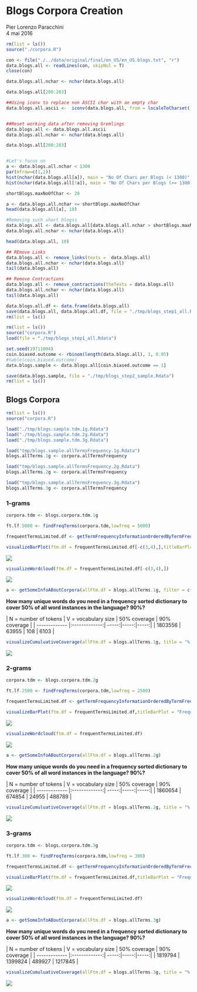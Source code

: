 # Blogs Corpora Creation
Pier Lorenzo Paracchini  
4 mai 2016  




```r
rm(list = ls())
source("./corpora.R")

con <- file("./../data/original/final/en_US/en_US.blogs.txt", "r") 
data.blogs.all <- readLines(con, skipNul = T)
close(con)

data.blogs.all.nchar <- nchar(data.blogs.all)

data.blogs.all[200:203]

##Using iconv to replace non ASCII char with an empty char
data.blogs.all.ascii <-  iconv(data.blogs.all, from = localeToCharset(), to = "ASCII", "")


##Reset working data after removing Gremlings
data.blogs.all <- data.blogs.all.ascii
data.blogs.all.nchar <- nchar(data.blogs.all)

data.blogs.all[200:203]


#Let's focus on 
a <- data.blogs.all.nchar < 1300
par(mfrow=c(1,2))
hist(nchar(data.blogs.all[a]), main = "No Of Chars per Blogs (< 1300)", xlab = "no of characters")
hist(nchar(data.blogs.all[!a]), main = "No Of Chars per Blogs (>= 1300)", breaks = 10000, xlab = "no of characters")

shortBlogs.maxNoOfChar <- 20

a <- data.blogs.all.nchar <= shortBlogs.maxNoOfChar
head(data.blogs.all[a], 10)

#Removing such short blogss
data.blogs.all <- data.blogs.all[data.blogs.all.nchar > shortBlogs.maxNoOfChar]
data.blogs.all.nchar <- nchar(data.blogs.all)

head(data.blogs.all, 10)

## REmove Links
data.blogs.all <- remove_links(texts =  data.blogs.all)
data.blogs.all.nchar <- nchar(data.blogs.all)
tail(data.blogs.all)

## Remove Contractions
data.blogs.all <- remove_contractions(theTexts = data.blogs.all)
data.blogs.all.nchar <- nchar(data.blogs.all)
tail(data.blogs.all)

data.blogs.all.df <- data.frame(data.blogs.all)
save(data.blogs.all, data.blogs.all.df, file = "./tmp/blogs_step1_all.Rdata")
rm(list = ls())
```


```r
rm(list = ls())
source("corpora.R")
load(file = "./tmp/blogs_step1_all.Rdata")

set.seed(19711004)
coin.biased.outcome <- rbinom(length(data.blogs.all), 1, 0.05)
#table(coin.biased.outcome)
data.blogs.sample <- data.blogs.all[coin.biased.outcome == 1]

save(data.blogs.sample, file = "./tmp/blogs_step2_sample.Rdata")
rm(list = ls())
```





## Blogs Corpora


```r
rm(list = ls())
source("corpora.R")

load("./tmp/blogs.sample.tdm.1g.Rdata")
load("./tmp/blogs.sample.tdm.2g.Rdata")
load("./tmp/blogs.sample.tdm.3g.Rdata")

load("tmp/blogs.sample.allTermsFrequency.1g.Rdata")
blogs.allTerms.1g <- corpora.allTermsFrequency

load("tmp/blogs.sample.allTermsFrequency.2g.Rdata")
blogs.allTerms.2g <- corpora.allTermsFrequency

load("tmp/blogs.sample.allTermsFrequency.3g.Rdata")
blogs.allTerms.3g <- corpora.allTermsFrequency
```

### 1-grams


```r
corpora.tdm <- blogs.corpora.tdm.1g

ft.lf.5000 <- findFreqTerms(corpora.tdm,lowfreq = 5000)

frequentTermsLimited.df <- getTermFrequencyInformationOrderedByTermFrequency(corpora.tdm, 5000)

visualizeBarPlot(ftm.df = frequentTermsLimited.df[-c(3,4),],titleBarPlot = "Frequent 1-grams")
```

![](02_01_BlogsCorporaSample_1_files/figure-html/visualizeBlogsData_1g-1.png)<!-- -->

```r
visualizeWordcloud(ftm.df = frequentTermsLimited.df[-c(3,4),])
```

![](02_01_BlogsCorporaSample_1_files/figure-html/visualizeBlogsData_1g-2.png)<!-- -->

```r
a <- getSomeInfoABoutCorpora(allFtm.df = blogs.allTerms.1g, filter = c(3,4))
```

__How many unique words do you need in a frequency sorted dictionary to cover 50% of all word instances in the language? 90%?__

| N = number of tokens | V = vocabulary size | 50% coverage | 90% coverage |
| ------------- |:-------------:| -----:|-----:|-----:|
| 1803556 | 63955 | 108 | 6103 |



```r
visualizeCumuluativeCoverage(allFtm.df = blogs.allTerms.1g, title = "% Coverage By no of Unique Words (1-grams)", filter = c(3,4))
```

![](02_01_BlogsCorporaSample_1_files/figure-html/unnamed-chunk-1-1.png)<!-- -->

### 2-grams


```r
corpora.tdm <- blogs.corpora.tdm.2g

ft.lf.2500 <- findFreqTerms(corpora.tdm,lowfreq = 2500)

frequentTermsLimited.df <- getTermFrequencyInformationOrderedByTermFrequency(corpora.tdm, 2500)

visualizeBarPlot(ftm.df = frequentTermsLimited.df,titleBarPlot = "Frequent 2-grams")
```

![](02_01_BlogsCorporaSample_1_files/figure-html/visualizeBlogsData_2g-1.png)<!-- -->

```r
visualizeWordcloud(ftm.df = frequentTermsLimited.df)
```

![](02_01_BlogsCorporaSample_1_files/figure-html/visualizeBlogsData_2g-2.png)<!-- -->

```r
a <- getSomeInfoABoutCorpora(allFtm.df = blogs.allTerms.2g)
```

__How many unique words do you need in a frequency sorted dictionary to cover 50% of all word instances in the language? 90%?__

| N = number of tokens | V = vocabulary size | 50% coverage | 90% coverage |
| ------------- |:-------------:| -----:|-----:|-----:|
| 1860654 | 674854 | 24955 | 488789 |



```r
visualizeCumuluativeCoverage(allFtm.df = blogs.allTerms.2g, title = "% Coverage By no of Unique Words (2-grams)")
```

![](02_01_BlogsCorporaSample_1_files/figure-html/unnamed-chunk-2-1.png)<!-- -->

### 3-grams


```r
corpora.tdm <- blogs.corpora.tdm.3g

ft.lf.300 <- findFreqTerms(corpora.tdm,lowfreq = 300)

frequentTermsLimited.df <- getTermFrequencyInformationOrderedByTermFrequency(corpora.tdm, 300)

visualizeBarPlot(ftm.df = frequentTermsLimited.df,titleBarPlot = "Frequent 3-grams")
```

![](02_01_BlogsCorporaSample_1_files/figure-html/visualizeBlogsData_3g-1.png)<!-- -->

```r
visualizeWordcloud(ftm.df = frequentTermsLimited.df)
```

![](02_01_BlogsCorporaSample_1_files/figure-html/visualizeBlogsData_3g-2.png)<!-- -->

```r
a <- getSomeInfoABoutCorpora(allFtm.df = blogs.allTerms.3g)
```

__How many unique words do you need in a frequency sorted dictionary to cover 50% of all word instances in the language? 90%?__

| N = number of tokens | V = vocabulary size | 50% coverage | 90% coverage |
| ------------- |:-------------:| -----:|-----:|-----:|
| 1819794 | 1399824 | 489927 | 1217845 |



```r
visualizeCumuluativeCoverage(allFtm.df = blogs.allTerms.3g, title = "% Coverage By no of Unique Words (3-grams)")
```

![](02_01_BlogsCorporaSample_1_files/figure-html/unnamed-chunk-3-1.png)<!-- -->
